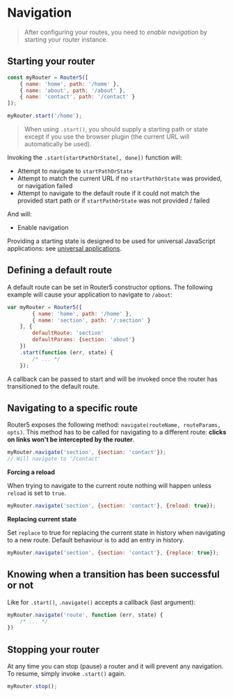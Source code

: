 # Navigation

> After configuring your routes, you need to _enable navigation_ by starting your router instance.

## Starting your router

```javascript
const myRouter = Router5([
    { name: 'home', path: '/home' },
    { name: 'about', path: '/about' },
    { name: 'contact', path: '/contact' }
]);

myRouter.start('/home');
```

> When using `.start()`, you should supply a starting path or state except if you use the browser plugin (the current URL will automatically be used).

Invoking the `.start(startPathOrState[, done])` function will:

- Attempt to navigate to `startPathOrState`
- Attempt to match the current URL if no `startPathOrState` was provided, or navigation failed
- Attempt to navigate to the default route if it could not match the provided start path or if `startPathOrState` was not provided / failed

And will:

- Enable navigation

Providing a starting state is designed to be used for universal JavaScript applications: see [universal applications](/docs/universal-applications.html).


## Defining a default route

A default route can be set in Router5 constructor options. The following example will cause your application to navigate
to `/about`:

```javascript
var myRouter = Router5([
        { name: 'home', path: '/home' },
        { name: 'section', path: '/:section' }
    ], {
        defaultRoute: 'section'
        defaultParams: {section: 'about'}
    })
    .start(function (err, state) {
        /* ... */
    });
```

A callback can be passed to start and will be invoked once the router has transitioned to the default route.


## Navigating to a specific route

Router5 exposes the following method: `navigate(routeName, routeParams, opts)`. This method has to be
called for navigating to a different route: __clicks on links won't be intercepted by the router__.

```javascript
myRouter.navigate('section', {section: 'contact'});
// Will navigate to '/contact'
```

__Forcing a reload__

When trying to navigate to the current route nothing will happen unless `reload` is set to `true`.

```javascript
myRouter.navigate('section', {section: 'contact'}, {reload: true});
```

__Replacing current state__

Set `replace` to true for replacing the current state in history when navigating to a new route. Default
behaviour is to add an entry in history.

```javascript
myRouter.navigate('section', {section: 'contact'}, {replace: true});
```

## Knowing when a transition has been successful or not

Like for `.start()`, `.navigate()` accepts a callback (last argument):

```javascript
myRouter.navigate('route', function (err, state) {
    /* ... */
})
```

## Stopping your router

At any time you can stop (pause) a router and it will prevent any navigation. To resume, simply invoke `.start()` again.

```javascript
myRouter.stop();
```

